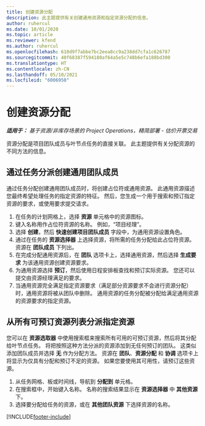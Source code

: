 ```yaml
---
title: 创建资源分配
description: 此主题提供有关创建通用资源和指定资源分配的信息。
author: ruhercul
ms.date: 10/01/2020
ms.topic: article
ms.reviewer: kfend
ms.author: ruhercul
ms.openlocfilehash: 610d9f7abbe7bc2eea8cc9a238dd7cfa1c626787
ms.sourcegitcommit: 40f68387f594180af64a5e5c748b6efa188bd300
ms.translationtype: HT
ms.contentlocale: zh-CN
ms.lasthandoff: 05/10/2021
ms.locfileid: "6006950"
---
```

# <a name="create-resource-assignments"></a>创建资源分配

_**适用于：** 基于资源/非库存场景的 Project Operations，精简部署 - 估价开票交易_


资源分配是项目团队成员与叶节点任务的直接关联。 此主题提供有关分配资源的不同方法的信息。

## <a name="create-a-generic-team-member-through-task-assignment"></a>通过任务分派创建通用团队成员


通过任务分配创建通用团队成员时，将创建占位符或通用资源。 此通用资源描述您最终希望处理任务的指定资源的特征。 然后，您生成一个用于搜索和预订指定资源的要求，或使用要求提交请求。

1. 在任务的计划网格上，选择 **资源** 单元格中的资源图标。
2. 键入名称用作占位符资源的名称。 例如，“项目经理”。
3. 选择 **创建**，然后 **快速创建项目团队成员** 字段中，为通用资源设置角色。
4. 通过在任务的 **资源选择器** 上选择资源，将所需的任务分配给此占位符资源。 资源在 **团队成员** 下列出。
5. 在完成分配通用资源后，在 **团队** 选项卡上，选择通用资源，然后选择 **生成要求** 为该通用资源创建资源要求。
6. 为通用资源选择 **预订**，然后使用日程安排板查找和预订实际资源。 您还可以提交由资源经理满足的要求。
7. 当通用资源完全满足指定资源要求（满足部分资源要求不会进行资源分配）时，通用资源将被从团队中删除。 通用资源的任务分配被分配给满足通用资源的资源要求的指定资源。

## <a name="assign-a-named-resource-from-the-list-of-all-bookable-resources"></a>从所有可预订资源列表分派指定资源

您可以在 **资源选取器** 中使用搜索框来搜索所有可用的可预订资源，然后将其分配给叶节点任务。 将把按照这种方法分派的资源添加到无任何预订的团队。 这类似添加团队成员并选择 **无** 作为分配方法。 资源在 **团队**、**资源分配** 和 **协调** 选项卡上将显示为仅具有分配和预订不足的资源。 如果您要使用其可用性，请预订这些资源。

1. 从任务网格、板或时间线，导航到 **分配到** 单元格。
2. 在搜索框中，开始键入名称。 名称的搜索结果显示在 **资源选择器** 中 **其他资源** 下。
3. 选择要分配给任务的资源，或在 **其他团队资源** 下选择资源的名称。


[!INCLUDE[footer-include](../includes/footer-banner.md)]